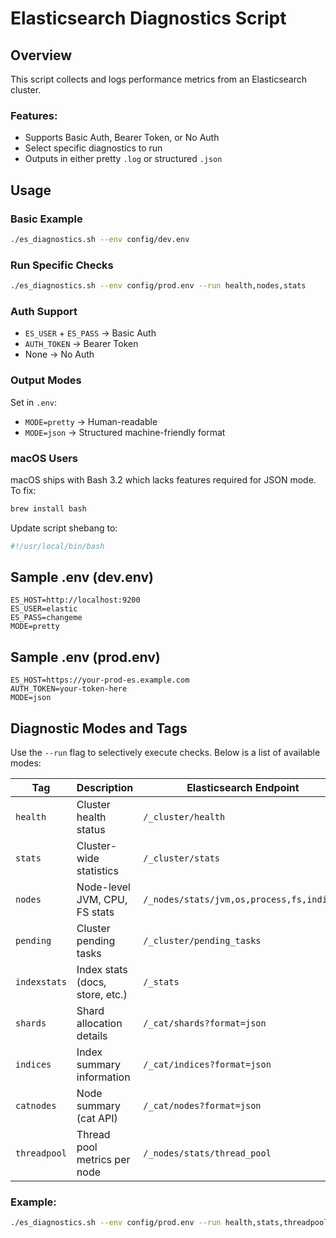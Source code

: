 # Elasticsearch Diagnostics Script

## Overview

This script collects and logs performance metrics from an Elasticsearch cluster.

### Features:
- Supports Basic Auth, Bearer Token, or No Auth
- Select specific diagnostics to run
- Outputs in either pretty `.log` or structured `.json`

## Usage

### Basic Example
```bash
./es_diagnostics.sh --env config/dev.env
```

### Run Specific Checks
```bash
./es_diagnostics.sh --env config/prod.env --run health,nodes,stats
```

### Auth Support
- `ES_USER` + `ES_PASS` → Basic Auth
- `AUTH_TOKEN` → Bearer Token
- None → No Auth

### Output Modes
Set in `.env`:
- `MODE=pretty` → Human-readable
- `MODE=json` → Structured machine-friendly format

### macOS Users
macOS ships with Bash 3.2 which lacks features required for JSON mode.
To fix:
```bash
brew install bash
```
Update script shebang to:
```bash
#!/usr/local/bin/bash
```

## Sample .env (dev.env)
```env
ES_HOST=http://localhost:9200
ES_USER=elastic
ES_PASS=changeme
MODE=pretty
```

## Sample .env (prod.env)
```env
ES_HOST=https://your-prod-es.example.com
AUTH_TOKEN=your-token-here
MODE=json
```


## Diagnostic Modes and Tags

Use the `--run` flag to selectively execute checks. Below is a list of available modes:

| Tag        | Description                        | Elasticsearch Endpoint |
|------------|------------------------------------|-------------------------|
| `health`   | Cluster health status              | `/_cluster/health`      |
| `stats`    | Cluster-wide statistics            | `/_cluster/stats`       |
| `nodes`    | Node-level JVM, CPU, FS stats      | `/_nodes/stats/jvm,os,process,fs,indices` |
| `pending`  | Cluster pending tasks              | `/_cluster/pending_tasks` |
| `indexstats` | Index stats (docs, store, etc.) | `/_stats`               |
| `shards`   | Shard allocation details           | `/_cat/shards?format=json` |
| `indices`  | Index summary information          | `/_cat/indices?format=json` |
| `catnodes` | Node summary (cat API)             | `/_cat/nodes?format=json` |
| `threadpool` | Thread pool metrics per node    | `/_nodes/stats/thread_pool` |

### Example:
```bash
./es_diagnostics.sh --env config/prod.env --run health,stats,threadpool
```
